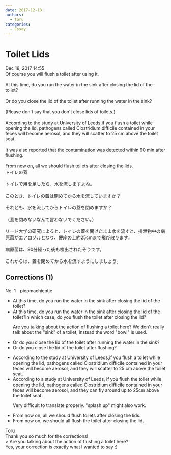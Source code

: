 ```yaml
---
date: 2017-12-18
authors:
  - toru
categories:
  - Essay
---
```


<h1 id="subject_show">Toilet Lids</h1>
<div class="date">Dec 18, 2017 14:55</div>
<div id="post"><div id="body_show_ori">
Of course you will flush a toilet after using it.<br/><br/>At this time, do you run the water in the sink after closing the lid of the toilet?<br/><br/>Or do you close the lid of the toilet after running the water in the sink?<br/><br/>(Please don't say that you don't close lids of toilets.)<br/><br/>According to the study at University of Leeds,if you flush a toilet while opening the lid, pathogens called Clostridium difficile contained in your feces will become aerosol, and they will scatter to 25 cm above the toilet seat.<br/><br/>It was also reported that the contamination was detected within 90 min after flushing.<br/><br/>From now on, all we should flush toilets after closing the lids.
</div></div>

<!-- more -->

<div id="post_ja"><div id="body_show_mo">
トイレの蓋<br/><br/>トイレで用を足したら、水を流しますよね。<br/><br/>このとき、トイレの蓋は閉めてから水を流していますか？<br/><br/>それとも、水を流してからトイレの蓋を閉めますか？<br/><br/>（蓋を閉めないなんて言わないでください。）<br/><br/>リード大学の研究によると、トイレの蓋を開けたまま水を流すと、排泄物中の病原菌がエアロゾルとなり、便座の上約25cmまで飛び散ります。<br/><br/>病原菌は、90分経った後も検出されたそうです。<br/><br/>これからは、蓋を閉めてから水を流すようにしましょう。
</div></div>

## Corrections (1)
<div id="block"><div class="first_name"> No. 1　<span class="just_name">piepmachientje</span></div><div id="block2">
<ul class="correction_field">
<li class="incorrect">At this time, do you run the water in the sink after closing the lid of the toilet?</li>
<li class="corrected correct">
<span class="sline">At this time, do you run the water in the sink after closing the lid of the toilet?</span>In which case, do you flush the toilet after closing the lid?
<p class="correction_comment">Are you talking about the action of flushing a toilet here? We don't really talk about the "sink" of a toilet; instead the word "bowl" is used.</p>
</li>
</ul>
<ul class="correction_field">
<li class="incorrect">Or do you close the lid of the toilet after running the water in the sink?</li>
<li class="corrected correct">
Or do you close the lid of the toilet after flushing?
</li>
</ul>
<ul class="correction_field">
<li class="incorrect">According to the study at University of Leeds,if you flush a toilet while opening the lid, pathogens called Clostridium difficile contained in your feces will become aerosol, and they will scatter to 25 cm above the toilet seat.</li>
<li class="corrected correct">
According to a study at University of Leeds, if you flush the toilet while opening the lid, pathogens called Clostridium difficile contained in your feces will become aerosol, and they can fly around up to 25cm above the toilet seat. 
<p class="correction_comment">Very difficult to translate properly. "splash up" might also work.</p>
</li>
</ul>
<ul class="correction_field">
<li class="incorrect">From now on, all we should flush toilets after closing the lids.</li>
<li class="corrected correct">
From now on, we should all flush the toilet after closing the lid.
</li>
</ul>
</div><div class="name"><span class="just_name">Toru</span><br>
Thank you so much for the corrections!<br/>&gt; Are you talking about the action of flushing a toilet here? <br/>Yes, your correction is exactly what I wanted to say :)
</div>
</div>
